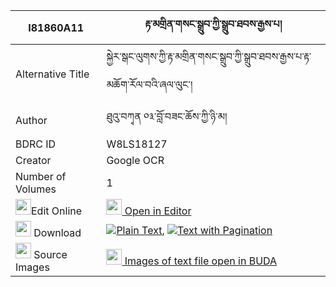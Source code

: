 |I81860A11|རྟ་མགྲིན་གསང་སྒྲུབ་ཀྱི་སྒྲུབ་ཐབས་རྒྱས་པ། 
| --- | --- 
|Alternative Title |སྐྱེར་སྒང་ལུགས་ཀྱི་རྟ་མགྲིན་གསང་སྒྲུབ་ཀྱི་སྒྲུབ་ཐབས་རྒྱས་པ་རྟ་མཆོག་རོལ་བའི་ཞལ་ལུང་།
|Author| ཐུའུ་བཀྭན ༠༣་བློ་བཟང་ཆོས་ཀྱི་ཉི་མ།
|BDRC ID | W8LS18127
|Creator | Google OCR
|Number of Volumes| 1
|<img width="25" src="https://img.icons8.com/color/25/000000/edit-property.png">Edit Online| [<img width="25" src="https://avatars.githubusercontent.com/u/45091458?s=200&v=4"> Open in Editor](http://editor.openpecha.org/I81860A11)
|<img width="25" src="https://img.icons8.com/fluent/48/000000/download-2.png"/>  Download | [![](https://img.icons8.com/color/20/000000/txt.png)Plain Text](https://github.com/Openpecha/I81860A11/releases/download/v1/tamdrin_sang_drub_kyi_drubtab__plain_I81860A11.zip), [![](https://img.icons8.com/color/20/000000/txt.png)Text with Pagination](https://github.com/Openpecha/I81860A11/releases/download/v1/tamdrin_sang_drub_kyi_drubtab__pages_I81860A11.zip)
|<img width="25" src="https://img.icons8.com/plasticine/100/000000/pictures-folder.png"/>  Source Images | [<img width="25" src="https://library.bdrc.io/icons/BUDA-small.svg"> Images of text file open in BUDA](https://library.bdrc.io/show/bdr:W8LS18127)
